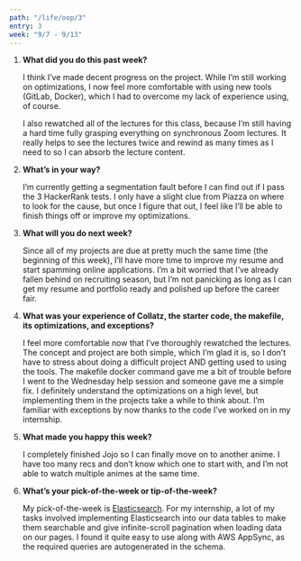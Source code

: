 ```yaml
---
path: "/life/oop/3"
entry: 3
week: "9/7 - 9/13"
---
```


1. **What did you do this past week?**

    I think I’ve made decent progress on the project. While I’m still working on optimizations, I now feel more comfortable with using new tools (GitLab, Docker), which I had to overcome my lack of experience using, of course.

    I also rewatched all of the lectures for this class, because I’m still having a hard time fully grasping everything on synchronous Zoom lectures. It really helps to see the lectures twice and rewind as many times as I need to so I can absorb the lecture content.

1. **What’s in your way?**

    I’m currently getting a segmentation fault before I can find out if I pass the 3 HackerRank tests. I only have a slight clue from Piazza on where to look for the cause, but once I figure that out, I feel like I’ll be able to finish things off or improve my optimizations.

1. **What will you do next week?**

    Since all of my projects are due at pretty much the same time (the beginning of this week), I’ll have more time to improve my resume and start spamming online applications. I’m a bit worried that I’ve already fallen behind on recruiting season, but I’m not panicking as long as I can get my resume and portfolio ready and polished up before the career fair.

1. **What was your experience of Collatz, the starter code, the makefile, its optimizations, and exceptions?**

    I feel more comfortable now that I’ve thoroughly rewatched the lectures. The concept and project are both simple, which I’m glad it is, so I don’t have to stress about doing a difficult project AND getting used to using the tools. The makefile docker command gave me a bit of trouble before I went to the Wednesday help session and someone gave me a simple fix. I definitely understand the optimizations on a high level, but implementing them in the projects take a while to think about. I’m familiar with exceptions by now thanks to the code I’ve worked on in my internship.

1. **What made you happy this week?**

    I completely finished Jojo so I can finally move on to another anime. I have too many recs and don’t know which one to start with, and I’m not able to watch multiple animes at the same time.

1. **What’s your pick-of-the-week or tip-of-the-week?**

    My pick-of-the-week is [Elasticsearch](https://www.elastic.co/what-is/elasticsearch). For my internship, a lot of my tasks involved implementing Elasticsearch into our data tables to make them searchable and give infinite-scroll pagination when loading data on our pages. I found it quite easy to use along with AWS AppSync, as the required queries are autogenerated in the schema.